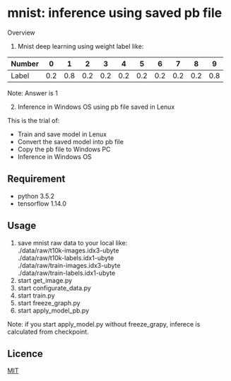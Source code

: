 mnist: inference using saved pb file
====

Overview

1. Mnist deep learning using weight label like:

|Number| 0| 1| 2| 3| 4| 5| 6| 7| 8| 9|
|-|-|-|-|-|-|-|-|-|-|-|
|Label| 0.2| 0.8 | 0.2 |  0.2| 0.2 | 0.2| 0.2| 0.2| 0.2| 0.8|
Note: Answer is 1

2. Inference in Windows OS using pb file saved in Lenux 

This is the trial of:
- Train and save model in Lenux
- Convert the saved model into pb file
- Copy the pb file to Windows PC
- Inference in Windows OS

## Requirement

- python 3.5.2
- tensorflow 1.14.0

## Usage

1. save mnist raw data to your local like:  
./data/raw/t10k-images.idx3-ubyte  
./data/raw/t10k-labels.idx1-ubyte  
./data/raw/train-images.idx3-ubyte  
./data/raw/train-labels.idx1-ubyte  
1. start get_image.py
1. start configurate_data.py
1. start train.py
1. start freeze_graph.py
1. start apply_model_pb.py

Note: if you start apply_model.py without freeze_grapy, inferece is calculated from checkpoint.

## Licence

[MIT](https://github.com/tcnksm/tool/blob/master/LICENCE)
